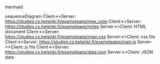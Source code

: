 mermaid

sequenceDiagram
Client->>Server: https://studies.cs.helsinki.fi/exampleapp/new_note
Client->>Server: https://studies.cs.helsinki.fi/exampleapp/notes
Server->>Client: HTML document
Client->>Server: https://studies.cs.helsinki.fi/exampleapp/main.css
Server->>Client: css file
Client->>Server: https://studies.cs.helsinki.fi/exampleapp/main.js
Server->>Client: js file
Client->>Server: https://studies.cs.helsinki.fi/exampleapp/data.json
Server->>Client: JSON data
